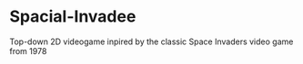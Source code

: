 # Spacial-Invadee
 Top-down 2D videogame inpired by the classic Space Invaders video game from 1978
